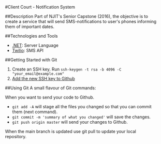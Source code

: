 #Client Court - Notification System

##Description
Part of NJIT's Senior Capstone (2016), the objective is to create a service that will send SMS-notifications to user's phones informing them of important dates.

##Technologies and Tools

- [.NET](https://www.microsoft.com/net): Server Language
- [Twilio](https://www.twilio.com/): SMS API

##Getting Started with Git
1. Create an SSH key. Run `ssh-keygen -t rsa -b 4096 -C "your_email@example.com"`
2. [Add the new SSH key to Github](https://help.github.com/articles/adding-a-new-ssh-key-to-your-github-account/#platform-mac)

##Using Git
A small flavour of Git commands: 

When you want to send your code to Github. 
- `git add -A` will stage all the files you changed so that you can commit them (next command).
- `git commit -m 'summary of what you changed'` will save the changes.
- `git push origin master` will send your changes to Github.

When the main branch is updated use git pull to update your local repository. 
